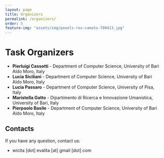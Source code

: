 ```yaml
---
layout: page
title: Organizers
permalink: /organizers/
order: 5
feature-img: "assets/img/pexels-rov-camato-700413.jpg"
---
```




# Task Organizers
- **Pierluigi Cassotti** - Department of Computer Science, University of Bari Aldo Moro, Italy
- **Lucia Siciliani** - Department of Computer Science, University of Bari Aldo Moro, Italy
- **Lucia Passaro** - Department of Computer Science, University of Pisa, Italy
- **Maristella Gatto** - Dipartimento di Ricerca e Innovazione Umanistica, University of Bari, Italy
- **Pierpaolo Basile** - Department of Computer Science, University of Bari Aldo Moro, Italy


<h2>Contacts</h2>
If you have any question, contact us:
<ul>
<li>wicita [dot] evalita [at] gmail [dot] com</li>
</ul>


<script>
const ul = document.getElementsByTagName("nav")[0].getElementsByTagName("ul")[0];
ul.innerHTML = `
            <li>
                <a class="clear" aria-label="Home" title="Home" href="/index.html">
                     Home 
                </a>
            </li>
            <li class="separator"> | </li>
            <li>
                <a class="clear" aria-label="Tasks" title="Tasks" href="/task/">
                     Tasks 
                </a>
            </li>
            <li class="separator"> | </li>
            <li>
                <a class="clear" aria-label="Data" title="Data" href="/data/">
                     Data 
                </a>
            </li>
            <li class="separator"> | </li>
            <li>
                <a class="clear" aria-label="Important Dates" title="Important Dates" href="/dates/">
                     Important Dates 
                </a>
            </li>
            <li class="separator"> | </li>
            <li>
                <a class="clear" aria-label="Organizers" title="Organizers" href="/organizers/">
                     Organizers 
                </a>
            </li>
            <li class="separator"> | </li>
        <li class="separator"> | </li>
            <li>
            	<a id="theme-toggle" title="Home " aria-label="Home" onclick="themeToggle()">
            		<i class="fas fa-adjust" aria-hidden="true"></i>
            	</a>
            </li>
`;
</script>
